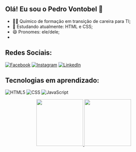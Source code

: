 ## Olá! Eu sou o Pedro Vontobel 🦔

- 👨‍🎓 Químico de formação em transição de careira para TI;
- 🌱 Estudando atualmente: HTML e CSS;
- 😄 Pronomes: ele/dele;
- 
## Redes Sociais:
[![Facebook](https://img.shields.io/badge/Facebook-1877F2?style=for-the-badge&logo=facebook&logoColor=white)](https://www.facebook.com/vontobel.pedro) 
[![Instagram](https://img.shields.io/badge/Instagram-E4405F?style=for-the-badge&logo=instagram&logoColor=white)](https://www.instagram.com/pedro.vontobel/)
[![LinkedIn](https://img.shields.io/badge/LinkedIn-0077B5?style=for-the-badge&logo=linkedin&logoColor=white)]()

## Tecnologias em aprendizado:
![HTML5](https://img.shields.io/badge/HTML5-E34F26?style=for-the-badge&logo=html5&logoColor=white)
![CSS](https://img.shields.io/badge/CSS3-1572B6?style=for-the-badge&logo=css3&logoColor=white)
![JavaScript](https://img.shields.io/badge/JavaScript-F7DF1E?style=for-the-badge&logo=javascript&logoColor=black)

<div align="center">
  <a href="https://github.com/pedrovontobel">
  <img height="150em" src="https://github-readme-stats.vercel.app/api?username=pedrovontobel&show_icons=true&theme=dracula&include_all_commits=true&count_private=true"/>
  <img height="150em" src="https://github-readme-stats.vercel.app/api/top-langs/?username=pedrovontobel&layout=compact&langs_count=7&theme=dracula"/>
</div>
  

 
 
  
  
  
